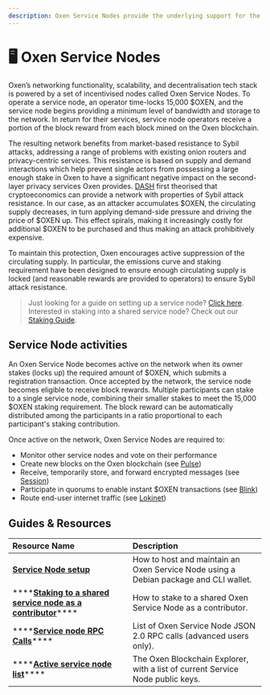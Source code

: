 ```yaml
---
description: Oxen Service Nodes provide the underlying support for the Oxen Network
---
```


# 🖥 Oxen Service Nodes

Oxen’s networking functionality, scalability, and decentralisation tech stack is powered by a set of incentivised nodes called Oxen Service Nodes. To operate a service node, an operator time-locks 15,000 $OXEN, and the service node begins providing a minimum level of bandwidth and storage to the network. In return for their services, service node operators receive a portion of the block reward from each block mined on the Oxen blockchain.

The resulting network benefits from market-based resistance to Sybil attacks, addressing a range of problems with existing onion routers and privacy-centric services. This resistance is based on supply and demand interactions which help prevent single actors from possessing a large enough stake in Oxen to have a significant negative impact on the second-layer privacy services Oxen provides. [DASH](https://github.com/dashpay/dash/wiki/Whitepaper) first theorised that cryptoeconomics can provide a network with properties of Sybil attack resistance. In our case, as an attacker accumulates $OXEN, the circulating supply decreases, in turn applying demand-side pressure and driving the price of $OXEN up. This effect spirals, making it increasingly costly for additional $OXEN to be purchased and thus making an attack prohibitively expensive.

To maintain this protection, Oxen encourages active suppression of the circulating supply. In particular, the emissions curve and staking requirement have been designed to ensure enough circulating supply is locked \(and reasonable rewards are provided to operators\) to ensure Sybil attack resistance.

> Just looking for a guide on setting up a service node? [Click here](../using-the-oxen-blockchain/oxen-service-node-guides/setting-up-an-oxen-service-node.md). Interested in staking into a shared service node? Check out our [Staking Guide](../using-the-oxen-blockchain/oxen-service-node-guides/staking-to-shared-service-node.md).

## Service Node activities

An Oxen Service Node becomes active on the network when its owner stakes \(locks up\) the required amount of $OXEN, which submits a registration transaction. Once accepted by the network, the service node becomes eligible to receive block rewards. Multiple participants can stake to a single service node, combining their smaller stakes to meet the 15,000 $OXEN staking requirement. The block reward can be automatically distributed among the participants in a ratio proportional to each participant's staking contribution.

Once active on the network, Oxen Service Nodes are required to:

* Monitor other service nodes and vote on their performance
* Create new blocks on the Oxen blockchain \(see [Pulse](pulse-pos-on-oxen/)\)
* Receive, temporarily store, and forward encrypted messages \(see [Session](../products-built-on-oxen/session/)\)
* Participate in quorums to enable instant $OXEN transactions \(see [Blink](blink-instant-transactions.md)\)
* Route end-user internet traffic \(see [Lokinet](../products-built-on-oxen/lokinet/)\)

## Guides & Resources

| **Resource Name** | **Description** |
| :--- | :--- |
| [**Service Node setup**](../using-the-oxen-blockchain/oxen-service-node-guides/setting-up-an-oxen-service-node.md) | How to host and maintain an Oxen Service Node using a Debian package and CLI wallet. |
| \*\*\*\*[**Staking to a shared service node as a contributor**](../using-the-oxen-blockchain/oxen-service-node-guides/staking-to-shared-service-node.md)\*\*\*\* | How to stake to a shared Oxen Service Node as a contributor. |
| \*\*\*\*[**Service node RPC Calls**](../using-the-oxen-blockchain/advanced/service-node-rpc-calls.md)\*\*\*\* | List of Oxen Service Node JSON 2.0 RPC calls \(advanced users only\). |
| \*\*\*\*[**Active service node list**](https://explorer.lozzax.xyz/)\*\*\*\* | The Oxen Blockchain Explorer, with a list of current Service Node public keys. |


